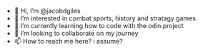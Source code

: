 - 👋 Hi, I’m @jacobdgiles
- 👀 I’m interested in combat sports, history and stratagy games 
- 🌱 I’m currently learning how to code with the odin project 
- 💞️ I’m looking to collaborate on my journey 
- 📫 How to reach me here? i assume? 

<!---
jacobdgiles/jacobdgiles is a ✨ special ✨ repository because its `README.md` (this file) appears on your GitHub profile.
You can click the Preview link to take a look at your changes.
---
